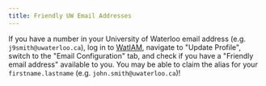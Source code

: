```yaml
---
title: Friendly UW Email Addresses
---
```

If you have a number in your University of Waterloo email address (e.g. `j9smith@uwaterloo.ca`), log in to [WatIAM](https://watiam.uwaterloo.ca/idm/user/), navigate to "Update Profile", switch to the "Email Configuration" tab, and check if you have a "Friendly email address" available to you. You may be able to claim the alias for your `firstname.lastname` (e.g. `john.smith@uwaterloo.ca`)!
